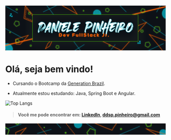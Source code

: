 ![](https://github.com/ddsp-pinheiro/ddsp-pinheiro/blob/main/GitHub_Top-looping.gif)

#                         **Olá, seja bem vindo!**


* Cursando o Bootcamp da [Generation Brazil](https://brazil.generation.org/). 

*  Atualmente estou estudando: Java, Spring Boot e Angular.


![Top Langs](https://github-readme-stats.vercel.app/api/top-langs/?username=ddsp-pinheiro&theme=blue-green)


> #### Você me pode encontrar em: [LinkedIn](https://www.linkedin.com/in/daniele-pinheiro/),  ddsp.pinheiro@gmail.com

![end](https://github.com/ddsp-pinheiro/ddsp-pinheiro/blob/main/GitHubEND.png)
